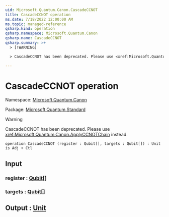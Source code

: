 ```yaml
---
uid: Microsoft.Quantum.Canon.CascadeCCNOT
title: CascadeCCNOT operation
ms.date: 7/18/2022 12:00:00 AM
ms.topic: managed-reference
qsharp.kind: operation
qsharp.namespace: Microsoft.Quantum.Canon
qsharp.name: CascadeCCNOT
qsharp.summary: >+
  > [!WARNING]

  > CascadeCCNOT has been deprecated. Please use <xref:Microsoft.Quantum.Canon.ApplyCCNOTChain> instead.

---
```


# CascadeCCNOT operation

Namespace: [Microsoft.Quantum.Canon](xref:Microsoft.Quantum.Canon)

Package: [Microsoft.Quantum.Standard](https://nuget.org/packages/Microsoft.Quantum.Standard)


> [!WARNING]
> CascadeCCNOT has been deprecated. Please use <xref:Microsoft.Quantum.Canon.ApplyCCNOTChain> instead.



```qsharp
operation CascadeCCNOT (register : Qubit[], targets : Qubit[]) : Unit is Adj + Ctl
```


## Input

### register : [Qubit](xref:microsoft.quantum.qsharp.valueliterals#qubit-literals)[]




### targets : [Qubit](xref:microsoft.quantum.qsharp.valueliterals#qubit-literals)[]





## Output : [Unit](xref:microsoft.quantum.qsharp.valueliterals#unit-literal)

